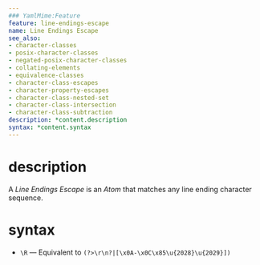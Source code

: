 ```yaml
---
### YamlMime:Feature
feature: line-endings-escape
name: Line Endings Escape
see_also:
- character-classes
- posix-character-classes
- negated-posix-character-classes
- collating-elements
- equivalence-classes
- character-class-escapes
- character-property-escapes
- character-class-nested-set
- character-class-intersection
- character-class-subtraction
description: *content.description
syntax: *content.syntax
---
```

# description
A <dfn>Line Endings Escape</dfn> is an *Atom* that matches any line ending character sequence.

# syntax
- `\R` &mdash; Equivalent to `(?>\r\n?|[\x0A-\x0C\x85\u{2028}\u{2029}])`